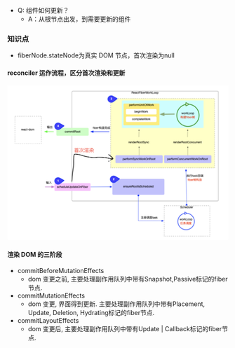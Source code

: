 - Q: 组件如何更新？
    - A：从根节点出发，到需要更新的组件




### 知识点
- fiberNode.stateNode为真实 DOM 节点，首次渲染为null


#### reconciler 运作流程，区分首次渲染和更新
![Alt text](./recolicer运行机制.png)


#### 渲染 DOM 的三阶段
- commitBeforeMutationEffects
    - dom 变更之前, 主要处理副作用队列中带有Snapshot,Passive标记的fiber节点.
- commitMutationEffects
    - dom 变更, 界面得到更新. 主要处理副作用队列中带有Placement, Update, Deletion, Hydrating标记的fiber节点.
- commitLayoutEffects
    - dom 变更后, 主要处理副作用队列中带有Update | Callback标记的fiber节点.